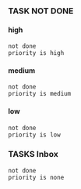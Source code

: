 ### TASK NOT DONE
#### high
```tasks
not done
priority is high
```

#### medium
```tasks
not done
priority is medium
```

#### low
```tasks
not done
priority is low
```


### TASKS Inbox
```tasks
not done
priority is none
```